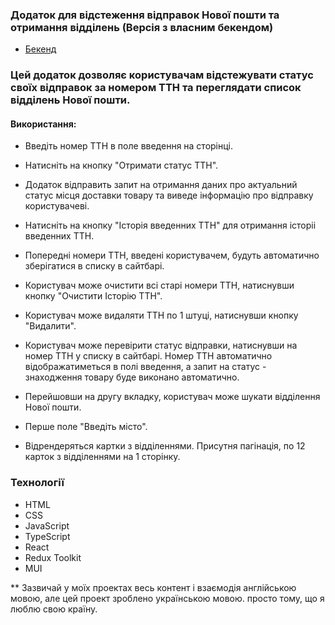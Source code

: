 ### Додаток для відстеження відправок Нової пошти та отримання вiддiлень (Верciя з власним бекендом)

- [Бекенд](https://github.com/GnatykOleg/nova-poshta-backend)

### Цей додаток дозволяє користувачам відстежувати статус своїх відправок за номером ТТН та переглядати список відділень Нової пошти.

#### Використання:

- Введіть номер ТТН в поле введення на сторінці.
- Натисніть на кнопку "Отримати статус ТТН".
- Додаток відправить запит на отримання даних про актуальний статус місця доставки товару та виведе інформацію про відправку користувачеві.

- Натисніть на кнопку "Iсторія введенних ТТН" для отримання icторii введенних ТТН.
- Попередні номери ТТН, введені користувачем, будуть автоматично зберігатися в списку в сайтбарі.
- Користувач може очистити всі старі номери ТТН, натиснувши кнопку "Очистити Icторiю ТТН".
- Користувач може видаляти ТТН по 1 штуцi, натиснувши кнопку "Видалити".
- Користувач може перевірити статус відправки, натиснувши на номер ТТН у списку в сайтбарі. Номер ТТН автоматично відображатиметься в полі введення, а запит на статус - знаходження товару буде виконано автоматично.

- Перейшовши на другу вкладку, користувач може шукати відділення Нової пошти.
- Перше поле "Введiть місто".
- Відрендеряться картки з відділеннями. Присутня пагінація, по 12 карток з відділеннями на 1 сторінку.

### Технології

- HTML
- CSS
- JavaScript
- TypeScript
- React
- Redux Toolkit
- MUI

\*\* Зазвичай у моїх проектах весь контент і взаємодія англійською мовою, але цей проект зроблено українською мовою. просто тому, що я люблю свою країну.

